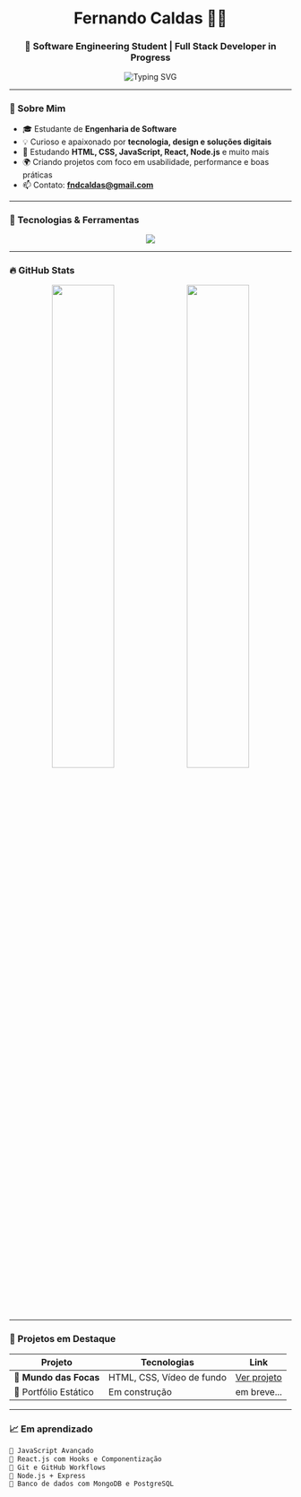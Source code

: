 <h1 align="center">Fernando Caldas 👨‍💻</h1>
<h3 align="center">🚀 Software Engineering Student | Full Stack Developer in Progress</h3>

<div align="center">
  <img src="https://readme-typing-svg.demolab.com?font=Fira+Code&weight=500&pause=1000&color=38BDF8&width=435&lines=Estudante+de+Engenharia+de+Software;Desenvolvedor+em+formação+Full+Stack;Apaixonado+por+tecnologia+e+inovação" alt="Typing SVG" />
</div>

---

### 👤 Sobre Mim

- 🎓 Estudante de **Engenharia de Software**
- 💡 Curioso e apaixonado por **tecnologia, design e soluções digitais**
- 🧠 Estudando **HTML, CSS, JavaScript, React, Node.js** e muito mais
- 🌍 Criando projetos com foco em usabilidade, performance e boas práticas
- 📫 Contato: **[fndcaldas@gmail.com](mailto:fndcaldas@gmail.com)**

---

### 🚀 Tecnologias & Ferramentas

<div align="center">
  <img src="https://skillicons.dev/icons?i=html,css,js,react,nodejs,git,vscode,figma" />
</div>

---

### 🔥 GitHub Stats

<div align="center">
  <img src="https://github-readme-stats.vercel.app/api?username=FernandoCaldas9&show_icons=true&theme=tokyonight&hide=prs" width="47%" />
  <img src="https://github-readme-streak-stats.herokuapp.com?user=FernandoCaldas9&theme=tokyonight&date_format=M%20j%5B%2C%20Y%5D" width="47%" />
</div>

---

### 🧩 Projetos em Destaque

| Projeto | Tecnologias | Link |
|--------|-------------|------|
| 🌊 **Mundo das Focas** | HTML, CSS, Vídeo de fundo | [Ver projeto](https://github.com/FernandoCaldas9/projeto-mundo-das-focas) |
| 🎨 Portfólio Estático | Em construção | em breve... |

---

### 📈 Em aprendizado

```txt
🔸 JavaScript Avançado
🔸 React.js com Hooks e Componentização
🔸 Git e GitHub Workflows
🔸 Node.js + Express
🔸 Banco de dados com MongoDB e PostgreSQL


